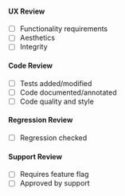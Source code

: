 #### UX Review

- [ ] Functionality requirements
- [ ] Aesthetics
- [ ] Integrity

#### Code Review

- [ ] Tests added/modified
- [ ] Code documented/annotated
- [ ] Code quality and style

#### Regression Review

- [ ] Regression checked

#### Support Review

- [ ] Requires feature flag
- [ ] Approved by support
